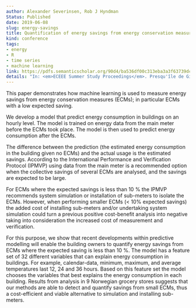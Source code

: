 ```yaml
---
author: Alexander Severinsen, Rob J Hyndman
Status: Published
date: 2019-06-08
slug: energy-savings
title: Quantification of energy savings from energy conservation measures in buildings using machine learning
kind: conference
tags:
- energy
- R
- time series
- machine learning
link: https://pdfs.semanticscholar.org/90d4/ba536df00c313eba3a3f63739dc50842ff0e.pdf
details: "In: <em>ECEEE Summer Study Proceedings</em>. Presqu'île de Giens, France. 3-8 June 2019"
---
```


This paper demonstrates how machine learning is used to measure energy savings from energy conservation measures (ECMs); in particular ECMs with a low expected saving.

We develop a model that predict energy consumption in buildings on an hourly level. The model is trained on energy data from the main meter before the ECMs took place. The model is then used to predict energy consumption after the ECMs.

The difference between the prediction (the estimated energy consumption in the building given no ECMs) and the actual usage is the estimated savings. According to the International Performance and Verification Protocol (IPMVP) using data from the main meter is a recommended option when the collective savings of several ECMs are analysed, and the savings are expected to be large.

For ECMs where the expected savings is less than 10 % the IPMVP recommends system simulation or installation of sub-meters to isolate the ECMs. However, when performing smaller ECMs (< 10% expected savings) the added cost of installing sub-meters and/or undertaking system simulation could turn a previous positive cost-benefit analysis into negative taking into consideration the increased cost of measurement and verification.

For this purpose, we show that recent developments within predictive modelling will enable the building owners to quantify energy savings from ECMs where the expected saving is less than 10 %. The model has a feature set of 32 different variables that can explain energy consumption in buildings. For example, calendar-data, minimum, maximum, and average temperatures last 12, 24 and 36 hours. Based on this feature set the model chooses the variables that best explains the energy consumption in each building. Results from analysis in 9 Norwegian grocery stores suggests that our methods are able to detect and quantify savings from small ECMs, thus a cost-efficient and viable alternative to simulation and installing sub-meters.
